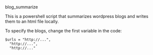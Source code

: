 blog_summarize

This is a powershell script that summarizes wordpress blogs and writes them to an html file locally. 

To specify the blogs, change the first variable in the code:

    $urls = "http://...",
      "http://...",
      "http://..."

